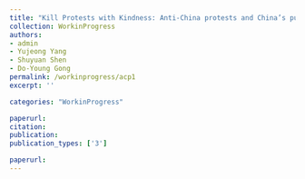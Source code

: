 ```yaml
---
title: "Kill Protests with Kindness: Anti-China protests and China’s public diplomacy"
collection: WorkinProgress
authors: 
- admin
- Yujeong Yang
- Shuyuan Shen
- Do-Young Gong
permalink: /workinprogress/acp1
excerpt: ''

categories: "WorkinProgress"

paperurl: 
citation:
publication: 
publication_types: ['3']

paperurl: 
---
```



